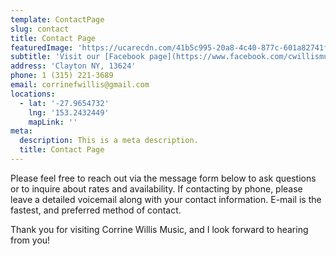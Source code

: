 ```yaml
---
template: ContactPage
slug: contact
title: Contact Page
featuredImage: 'https://ucarecdn.com/41b5c995-20a8-4c40-877c-601a82741fe3/'
subtitle: 'Visit our [Facebook page](https://www.facebook.com/cwillismusic/)'
address: 'Clayton NY, 13624'
phone: 1 (315) 221-3689‬
email: corrinefwillis@gmail.com
locations:
  - lat: '-27.9654732'
    lng: '153.2432449'
    mapLink: ''
meta:
  description: This is a meta description.
  title: Contact Page
---
```

Please feel free to reach out via the message form below to ask questions or to inquire about rates and availability.  If contacting by phone, please leave a detailed voicemail along with your contact information.  E-mail is the fastest, and preferred method of contact.

Thank you for visiting Corrine Willis Music, and I look forward to hearing from you!
